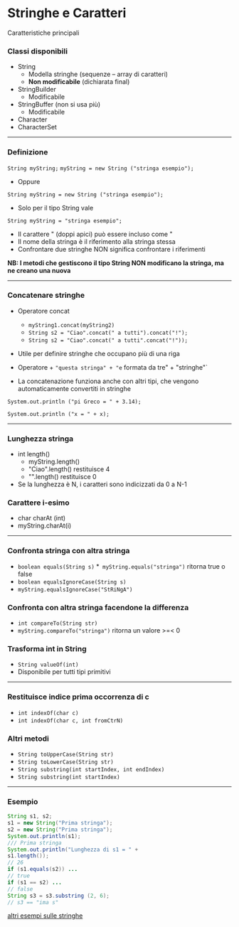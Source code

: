 
# Stringhe e Caratteri
Caratteristiche principali

### Classi disponibili

* String
  * Modella stringhe (sequenze – array di caratteri)
  * **Non modificabile** (dichiarata final)
* StringBuilder
  * Modificabile
* StringBuffer (non si usa più)
  * Modificabile
* Character
* CharacterSet

---

### Definizione

`String myString;`
`myString = new String ("stringa esempio");`

* Oppure

`String myString = new String ("stringa esempio");`

* Solo per il tipo String vale

`String myString = "stringa esempio";`

* Il carattere " (doppi apici) può essere incluso come \"
* Il nome della stringa è il riferimento alla stringa stessa
* Confrontare due stringhe NON significa confrontare i riferimenti

**NB: I metodi che gestiscono il tipo String NON modificano la stringa, ma ne creano una nuova**

---

### Concatenare stringhe

* Operatore concat
  * `myString1.concat(myString2)`
  * `String s2 = "Ciao".concat(" a tutti").concat("!");`
  * `String s2 = "Ciao".concat(" a tutti".concat("!"));`

* Utile per definire stringhe che occupano più di una riga

* Operatore +
`"questa stringa" + "e` formata da tre" + "stringhe"`
* La concatenazione funziona anche con altri tipi, che vengono automaticamente convertiti in stringhe 

`System.out.println ("pi Greco = " + 3.14);`

`System.out.println ("x = " + x);`

---


### Lunghezza stringa

* int length()
  * myString.length()
  * "Ciao".length() restituisce 4
  * "".length() restituisce 0
* Se la lunghezza è N, i caratteri sono indicizzati da 0 a N-1

### Carattere i-esimo

* char charAt (int)
* myString.charAt(i)

---

### Confronta stringa con altra stringa

* `boolean equals(String s)`
*` myString.equals("stringa")` ritorna true o false
* `boolean equalsIgnoreCase(String s)`
* `myString.equalsIgnoreCase("StRiNgA")`

### Confronta con altra stringa facendone la differenza

* `int compareTo(String str)`
* `myString.compareTo("stringa")` ritorna un valore >=< 0

### Trasforma int in String

* `String valueOf(int)`
* Disponibile per tutti tipi primitivi

---


### Restituisce indice prima occorrenza di c

* `int indexOf(char c)`
* `int indexOf(char c, int fromCtrN)`

### Altri metodi

* `String toUpperCase(String str)`
* `String toLowerCase(String str)`
* `String substring(int startIndex, int endIndex)`
* `String substring(int startIndex)`

---

### Esempio

```java
String s1, s2;
s1 = new String("Prima stringa");
s2 = new String("Prima stringa");
System.out.println(s1);
/// Prima stringa
System.out.println("Lunghezza di s1 = " +
s1.length());
// 26
if (s1.equals(s2)) ...
// true
if (s1 == s2) ...
// false
String s3 = s3.substring (2, 6);
// s3 == "ima s"
```
[altri esempi sulle stringhe](../esempi/02_EsempioStringhe.md)